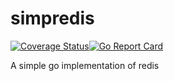 # simpredis
[![Coverage Status](https://coveralls.io/repos/github/HK40404/simpredis/badge.svg?branch=readme)](https://coveralls.io/github/HK40404/simpredis?branch=readme)[![Go Report Card](https://goreportcard.com/badge/github.com/HK40404/simpredis)](https://goreportcard.com/report/github.com/HK40404/simpredis)

A simple go implementation of redis
